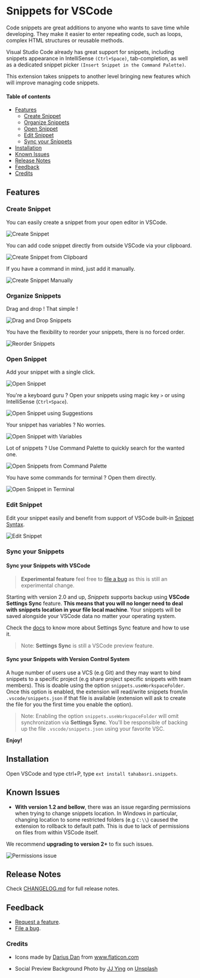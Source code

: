 # Snippets for VSCode <!-- omit in toc -->

Code snippets are great additions to anyone who wants to save time while developing. They make it easier to enter repeating code, such as loops, complex HTML structures or reusable methods.

Visual Studio Code already has great support for snippets, including snippets appearance in IntelliSense `(Ctrl+Space)`, tab-completion, as well as a dedicated snippet picker `(Insert Snippet in the Command Palette)`.

This extension takes snippets to another level bringing new features which will improve managing code snippets.

#### Table of contents  <!-- omit in toc -->
- [Features](#features)
  - [Create Snippet](#create-snippet)
  - [Organize Snippets](#organize-snippets)
  - [Open Snippet](#open-snippet)
  - [Edit Snippet](#edit-snippet)
  - [Sync your Snippets](#sync-your-snippets)
- [Installation](#installation)
- [Known Issues](#known-issues)
- [Release Notes](#release-notes)
- [Feedback](#feedback)
- [Credits](#credits)

## Features

### Create Snippet

You can easily create a snippet from your open editor in VSCode.

<img src="https://raw.githubusercontent.com/tahabasri/snippets/main/images/features/01-new-snippet.gif" 
alt="Create Snippet">

You can add code snippet directly from outside VSCode via your clipboard.

<img src="https://raw.githubusercontent.com/tahabasri/snippets/main/images/features/02-new-snippet-clipboard.gif" 
alt="Create Snippet from Clipboard">

If you have a command in mind, just add it manually.

<img src="https://raw.githubusercontent.com/tahabasri/snippets/main/images/features/03-new-snippet-manual.gif" 
alt="Create Snippet Manually">

### Organize Snippets

Drag and drop ! That simple !

<img src="https://raw.githubusercontent.com/tahabasri/snippets/main/images/features/056-drag-and-drop.gif" 
alt="Drag and Drop Snippets">

You have the flexibility to reorder your snippets, there is no forced order.

<img src="https://raw.githubusercontent.com/tahabasri/snippets/main/images/features/04-snippets-reorder.gif" 
alt="Reorder Snippets">

### Open Snippet

Add your snippet with a single click.

<img src="https://raw.githubusercontent.com/tahabasri/snippets/main/images/features/05-open-snippet-click.gif" 
alt="Open Snippet">

You're a keyboard guru ? Open your snippets using magic key `>` or using IntelliSense (`Ctrl+Space`).

<img src="https://raw.githubusercontent.com/tahabasri/snippets/main/images/features/051-open-snippet-suggestion.gif" 
alt="Open Snippet using Suggestions">

Your snippet has variables ? No worries.

<img src="https://raw.githubusercontent.com/tahabasri/snippets/main/images/features/06-open-intelligent-snippet.gif" 
alt="Open Snippet with Variables">

Lot of snippets ? Use Command Palette to quickly search for the wanted one.

<img src="https://raw.githubusercontent.com/tahabasri/snippets/main/images/features/07-open-snippet-palette.gif" 
alt="Open Snippets from Command Palette">

You have some commands for terminal ? Open them directly.

<img src="https://raw.githubusercontent.com/tahabasri/snippets/main/images/features/08-open-snippet-terminal.gif" 
alt="Open Snippet in Terminal">

### Edit Snippet

Edit your snippet easily and benefit from support of VSCode built-in [Snippet Syntax](https://code.visualstudio.com/docs/editor/userdefinedsnippets#_snippet-syntax).

<img src="https://raw.githubusercontent.com/tahabasri/snippets/main/images/features/09-edit-snippet.gif" 
alt="Edit Snippet">

### Sync your Snippets

#### Sync your Snippets with VSCode

> **Experimental feature** feel free to [file a bug](https://github.com/tahabasri/snippets/issues/new?labels=bug) as this is still an experimental change.

Starting with version 2.0 and up, *Snippets* supports backup using **VSCode Settings Sync** feature. **This means that you will no longer need to deal with snippets location in your file local machine**. Your snippets will be saved alongside your VSCode data no matter your operating system.

Check the [docs](https://code.visualstudio.com/docs/editor/settings-sync) to know more about Settings Sync feature and how to use it.

> Note: **Settings Sync** is still a VSCode preview feature.

#### Sync your Snippets with Version Control System

A huge number of users use a VCS (e.g Git) and they may want to bind snippets to a specific project (e.g share project specific snippets with team members). This is doable using the option `snippets.useWorkspaceFolder`. Once this option is enabled, the extension will read/write snippets from/in `.vscode/snippets.json` if that file is available (extension will ask to create the file for you the first time you enable the option).

> Note: Enabling the option `snippets.useWorkspaceFolder` will omit synchronization via **Settings Sync**. You'll be responsible of backing up the file `.vscode/snippets.json` using your favorite VSC.

**Enjoy!**

## Installation

Open VSCode and type ctrl+P, type `ext install tahabasri.snippets`.

## Known Issues

- **With version 1.2 and bellow**, there was an issue regarding permissions when trying to change snippets location. In Windows in particular, changing location to some restricted folders (e.g `C:\\`) caused the extension to rollback to default path. This is due to lack of permissions on files from within VSCode itself.

We recommend **upgrading to version 2+** to fix such issues.

<img src="https://raw.githubusercontent.com/tahabasri/snippets/main/images/issues/01-issue-windows-permissions.png" 
alt="Permissions issue">

## Release Notes

Check [CHANGELOG.md](CHANGELOG.md) for full release notes.

## Feedback

* [Request a feature](https://github.com/tahabasri/snippets/issues/new?labels=enhancement).
* [File a bug](https://github.com/tahabasri/snippets/issues/new?labels=bug).

### Credits
- <div>Icons made by <a href="https://www.flaticon.com/authors/darius-dan" title="Darius Dan">Darius Dan</a> from <a href="https://www.flaticon.com/" title="Flaticon">www.flaticon.com</a></div>

- <span>Social Preview Background Photo by <a href="https://unsplash.com/@jjying?utm_source=unsplash&amp;utm_medium=referral&amp;utm_content=creditCopyText">JJ Ying</a> on <a href="https://unsplash.com/?utm_source=unsplash&amp;utm_medium=referral&amp;utm_content=creditCopyText">Unsplash</a></span>

